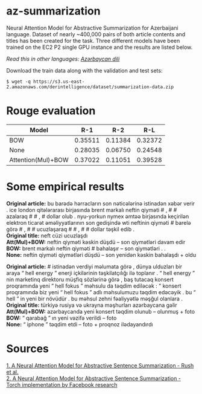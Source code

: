 # az-summarization
Neural Attention Model for Abstractive Summarization for Azerbaijani language. Dataset of nearly ~400,000 pairs of both article contents and titles has been created for the task. Three different models have been trained on the EC2 P2 single GPU instance and the results are listed below.

*Read this in other languages: [Azərbaycan dili](README.az.md)*

Download the train data along with the validation and test sets:

```
$ wget -q https://s3.us-east-2.amazonaws.com/derintelligence/dataset/summarization-data.zip
```

# Rouge evaluation
| Model  | R-1 | R-2 | R-L |
| ------------- | ------------- | ------------- | ------------- |
| BOW  | 0.35511  | 0.11384  | 0.32372  |
| None  | 0.28035  | 0.06750  | 0.24548  |
| Attention(Mul)+BOW  | 0.37022  | 0.11051  | 0.39528  |

# Some empirical results

**Original article:** bu barədə hərracların son nəticələrinə istinadən xəbər verir .
ice london qitələrarası birjasında brent markalı neftin qiyməti \# , \# \# azalaraq
\# \# , \# dollar olub . nyu-yorkun nymex əmtəə birjasında keçirilən elektron
ticarət əməliyyatlarının son gedişində wti neftinin qiyməti \# barelə görə \# , \#
\# ucuzlaşaraq \# \# , \# \# dollar təşkil edib .   
**Original title:** neft cüzi ucuzlaşdı  
**Att(Mul)+BOW:** neftin qiyməti kəskin düşdü – son qiymətləri davam edir  
**BOW:** brent markalı neftin qiyməti \# bahalaşır – son qiymətləri . .  
**None:** neftin qiyməti qiymətləri düşdü – son yenidən kəskin bahalaşdı + oldu  

**Original article:** \# istinadən verdiyi məlumata görə ,
dünya ulduzları bir araya “ hell energy ” enerji içkilərinin təşkilatçılığı ilə
toplanır . “ hell energy ” nin marketinq direktoru müşfiq <unk> sözlərinə
görə , baş tutacaq konsert proqramında yeni “ hell <unk>fokus ” məhsulu da
təqdim ediləcək : “ konsert proqramında biz yeni “ hell <unk> fokus ” adlı
məhsulumuzu təqdim edəcəyik . bu “ hell ” in yeni bir növüdür . bu məhsul
zehni fəaliyyətlə məşğul olanlara .  
**Original title:** türkiyə rusiya və ukrayna məşhurları azərbaycana gəlir  
**Att(Mul)+BOW:** azərbaycanda yeni konsert təqdim olunub – olunmuş + foto  
**BOW:** “ qarabağ ” ın yeni vəzifə verildi – foto  
**None:** “ iphone ” təqdim etdi – foto + proqnoz ilədayandırdı  
  
# Sources

[1. A Neural Attention Model for Abstractive Sentence Summarization - Rush et al.](https://arxiv.org/abs/1509.00685)  
[2. A Neural Attention Model for Abstractive Sentence Summarization - Torch implementation by Facebook research](https://github.com/facebookarchive/NAMAS)
